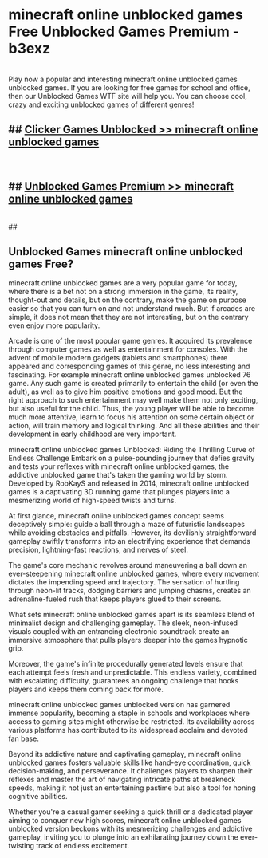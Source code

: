 # minecraft online unblocked games  Free Unblocked Games Premium - b3exz <br>
<br>
Play now a popular and interesting minecraft online unblocked games unblocked games. If you are looking for free games for school and office, then our Unblocked Games WTF site will help you. You can choose cool, crazy and exciting unblocked games of different genres!


## ##  [Clicker Games Unblocked >> minecraft online unblocked games](http://freeplayer.one?title=minecraft_online_unblocked_games&ref=UGames)
  <br>

##  ## [Unblocked Games Premium >> minecraft online unblocked games](http://freeplayer.one?title=minecraft_online_unblocked_games&ref=UGames)
  <br>
  ##



## Unblocked Games minecraft online unblocked games Free?

minecraft online unblocked games are a very popular game for today, where there is a bet not on a strong immersion in the game, its reality, thought-out and details, but on the contrary, make the game on purpose easier so that you can turn on and not understand much. But if arcades are simple, it does not mean that they are not interesting, but on the contrary even enjoy more popularity.

Arcade is one of the most popular game genres. It acquired its prevalence through computer games as well as entertainment for consoles. With the advent of mobile modern gadgets (tablets and smartphones) there appeared and corresponding games of this genre, no less interesting and fascinating. For example minecraft online unblocked games unblocked 76 game. Any such game is created primarily to entertain the child (or even the adult), as well as to give him positive emotions and good mood. But the right approach to such entertainment may well make them not only exciting, but also useful for the child. Thus, the young player will be able to become much more attentive, learn to focus his attention on some certain object or action, will train memory and logical thinking. And all these abilities and their development in early childhood are very important.

minecraft online unblocked games Unblocked: Riding the Thrilling Curve of Endless Challenge
Embark on a pulse-pounding journey that defies gravity and tests your reflexes with minecraft online unblocked games, the addictive unblocked game that's taken the gaming world by storm. Developed by RobKayS and released in 2014, minecraft online unblocked games is a captivating 3D running game that plunges players into a mesmerizing world of high-speed twists and turns.

At first glance, minecraft online unblocked games concept seems deceptively simple: guide a ball through a maze of futuristic landscapes while avoiding obstacles and pitfalls. However, its devilishly straightforward gameplay swiftly transforms into an electrifying experience that demands precision, lightning-fast reactions, and nerves of steel.

The game's core mechanic revolves around maneuvering a ball down an ever-steepening minecraft online unblocked games, where every movement dictates the impending speed and trajectory. The sensation of hurtling through neon-lit tracks, dodging barriers and jumping chasms, creates an adrenaline-fueled rush that keeps players glued to their screens.

What sets minecraft online unblocked games apart is its seamless blend of minimalist design and challenging gameplay. The sleek, neon-infused visuals coupled with an entrancing electronic soundtrack create an immersive atmosphere that pulls players deeper into the games hypnotic grip.

Moreover, the game's infinite procedurally generated levels ensure that each attempt feels fresh and unpredictable. This endless variety, combined with escalating difficulty, guarantees an ongoing challenge that hooks players and keeps them coming back for more.

minecraft online unblocked games unblocked version has garnered immense popularity, becoming a staple in schools and workplaces where access to gaming sites might otherwise be restricted. Its availability across various platforms has contributed to its widespread acclaim and devoted fan base.

Beyond its addictive nature and captivating gameplay, minecraft online unblocked games fosters valuable skills like hand-eye coordination, quick decision-making, and perseverance. It challenges players to sharpen their reflexes and master the art of navigating intricate paths at breakneck speeds, making it not just an entertaining pastime but also a tool for honing cognitive abilities.

Whether you're a casual gamer seeking a quick thrill or a dedicated player aiming to conquer new high scores, minecraft online unblocked games unblocked version beckons with its mesmerizing challenges and addictive gameplay, inviting you to plunge into an exhilarating journey down the ever-twisting track of endless excitement.